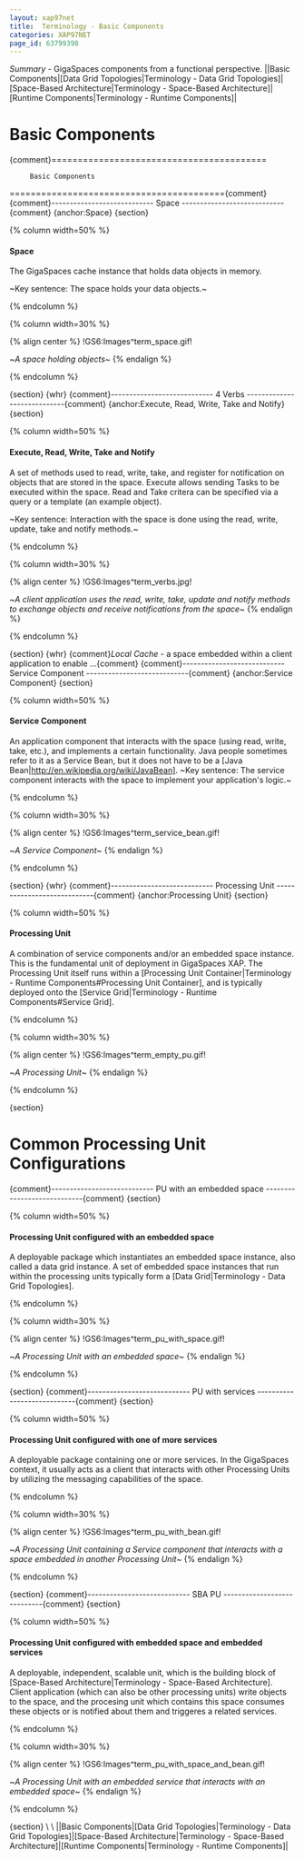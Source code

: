 ```yaml
---
layout: xap97net
title:  Terminology - Basic Components
categories: XAP97NET
page_id: 63799398
---
```


*Summary* - GigaSpaces components from a functional perspective.
||Basic Components|[Data Grid Topologies|Terminology - Data Grid Topologies]|[Space-Based Architecture|Terminology - Space-Based Architecture]|[Runtime Components|Terminology - Runtime Components]|

# Basic Components

{comment}=========================================

         Basic Components

========================================={comment}
{comment}----------------------------
          Space
----------------------------{comment}
{anchor:Space}
{section}

{% column width=50% %}

#### Space

The GigaSpaces cache instance that holds data objects in memory.

~Key sentence: The space holds your data objects.~

{% endcolumn %}

{% column width=30% %}

{% align center %}
!GS6:Images^term_space.gif!

~*A space holding objects*~
{% endalign %}

{% endcolumn %}

{section}
{whr}
{comment}----------------------------
          4 Verbs
----------------------------{comment}
{anchor:Execute, Read, Write, Take and Notify}
{section}

{% column width=50% %}

#### Execute, Read, Write, Take and Notify

A set of methods used to read, write, take, and register for notification on objects that are stored in the space. Execute allows sending Tasks to be executed within the space. Read and Take critera can be specified via a query or a template (an example object).

~Key sentence: Interaction with the space is done using the read, write, update, take and notify methods.~

{% endcolumn %}

{% column width=30% %}

{% align center %}
!GS6:Images^term_verbs.jpg!

~*A client application uses the read, write, take, update and notify methods to exchange objects and receive notifications from the space*~
{% endalign %}

{% endcolumn %}

{section}
{whr}
{comment}*Local Cache* - a space embedded within a client application to enable ...{comment}
{comment}----------------------------
          Service Component
----------------------------{comment}
{anchor:Service Component}
{section}

{% column width=50% %}

#### Service Component

An application component that interacts with the space (using read, write, take, etc.), and implements a certain functionality.
Java people sometimes refer to it as a Service Bean, but it does not have to be a [Java Bean|http://en.wikipedia.org/wiki/JavaBean].
~Key sentence: The service component interacts with the space to implement your application's logic.~

{% endcolumn %}

{% column width=30% %}

{% align center %}
!GS6:Images^term_service_bean.gif!

~*A Service Component*~
{% endalign %}

{% endcolumn %}

{section}
{whr}
{comment}----------------------------
          Processing Unit
----------------------------{comment}
{anchor:Processing Unit}
{section}

{% column width=50% %}

#### Processing Unit

A combination of service components and/or an embedded space instance. This is the fundamental unit of deployment in GigaSpaces XAP. The Processing Unit itself runs within a [Processing Unit Container|Terminology - Runtime Components#Processing Unit Container], and is typically deployed onto the [Service Grid|Terminology - Runtime Components#Service Grid].

{% endcolumn %}

{% column width=30% %}

{% align center %}
!GS6:Images^term_empty_pu.gif!

~*A Processing Unit*~
{% endalign %}

{% endcolumn %}

{section}

# Common Processing Unit Configurations

{comment}----------------------------
          PU with an embedded space
----------------------------{comment}
{section}

{% column width=50% %}

#### Processing Unit configured with an embedded space

A deployable package which instantiates an embedded space instance, also called a data grid instance. A set of embedded space instances that run within the processing units typically form a [Data Grid|Terminology - Data Grid Topologies].

{% endcolumn %}

{% column width=30% %}

{% align center %}
!GS6:Images^term_pu_with_space.gif!

~*A Processing Unit with an embedded space*~
{% endalign %}

{% endcolumn %}

{section}
{comment}----------------------------
          PU with services
----------------------------{comment}
{section}

{% column width=50% %}

#### Processing Unit configured with one of more services

A deployable package containing one or more services. In the GigaSpaces context, it usually acts as a client that interacts with other Processing Units by utilizing the messaging capabilities of the space.

{% endcolumn %}

{% column width=30% %}

{% align center %}
!GS6:Images^term_pu_with_bean.gif!

~*A Processing Unit containing a Service component that interacts with a space embedded in another Processing Unit*~
{% endalign %}

{% endcolumn %}

{section}
{comment}----------------------------
          SBA PU
----------------------------{comment}
{section}

{% column width=50% %}

#### Processing Unit configured with embedded space and embedded services

A deployable, independent, scalable unit, which is the building block of [Space-Based Architecture|Terminology - Space-Based Architecture].
Client application (which can also be other processing units) write objects to the space, and the procesing unit which contains this space consumes these objects or is notified about them and triggeres a related services.

{% endcolumn %}

{% column width=30% %}

{% align center %}
!GS6:Images^term_pu_with_space_and_bean.gif!

~*A Processing Unit with an embedded service that interacts with an embedded space*~
{% endalign %}

{% endcolumn %}

{section}
\\
\\
||Basic Components|[Data Grid Topologies|Terminology - Data Grid Topologies]|[Space-Based Architecture|Terminology - Space-Based Architecture]|[Runtime Components|Terminology - Runtime Components]|